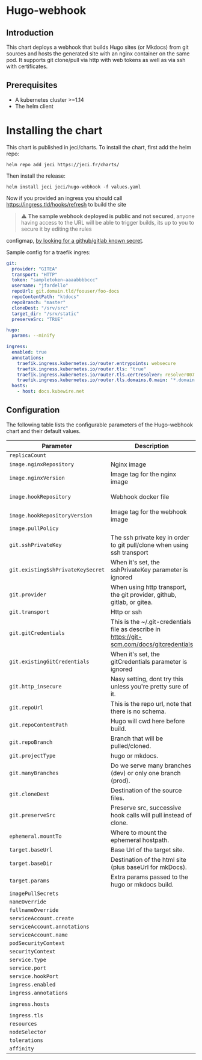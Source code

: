 # Hugo-webhook

## Introduction

This chart deploys a webhook that builds Hugo sites (or Mkdocs) from git sources and hosts the generated site with an
nginx container on the same pod.
It supports git clone/pull via http with web tokens as well as via ssh with certificates.

## Prerequisites

* A kubernetes cluster >=1.14
* The helm client

# Installing the chart

This chart is published in jeci/charts. To install the chart, first add the helm repo:

``helm repo add jeci https://jeci.fr/charts/``

Then install the release:

``helm install jeci jeci/hugo-webhook -f values.yaml``

Now if you provided an ingress you should call https://ingress.tld/hooks/refresh to build the site

> :warning: **The sample webhook deployed is public and not secured**, anyone having access to the URL will be able to
> trigger builds, its up to you to secure it by editing the rules
>
configmap, [by looking for a github/gitlab known secret](https://github.com/adnanh/webhook/blob/master/docs/Hook-Examples.md).

Sample config for a traefik ingres:

```yaml
git:
  provider: "GITEA"
  transport: "HTTP"
  token: "sampletoken-aaaabbbbccc"
  username: "jfardello"
  repoUrl: git.domain.tld/foouser/foo-docs
  repoContentPath: "ktdocs"
  repoBranch: "master"
  cloneDest: "/srv/src"
  target_dir: "/srv/static"
  preserveSrc: "TRUE"

hugo:
  params: --minify

ingress:
  enabled: true
  annotations:
    traefik.ingress.kubernetes.io/router.entrypoints: websecure
    traefik.ingress.kubernetes.io/router.tls: "true"
    traefik.ingress.kubernetes.io/router.tls.certresolver: resolver007
    traefik.ingress.kubernetes.io/router.tls.domains.0.main: '*.domain.tld'
  hosts:
    - host: docs.kubewire.net
```

## Configuration

The following table lists the configurable parameters of the Hugo-webhook chart and their default values.

| Parameter                         | Description                                                                                 | Default                                   |
|-----------------------------------|---------------------------------------------------------------------------------------------|-------------------------------------------|
| `replicaCount`                    |                                                                                             | `1`                                       |
| `image.nginxRepository`           | Nginx image                                                                                 | `"nginx"`                                 |
| `image.nginxVersion`              | Image tag for the nginx image                                                               | `"latest"`                                |
| `image.hookRepository`            | Webhook docker file                                                                         | `"rg.fr-par.scw.cloud/jeci/hugo-webhook"` |
| `image.hookRepositoryVersion`     | Image tag for the webhook image                                                             | `"0.3.1"`                                 |
| `image.pullPolicy`                |                                                                                             | `"IfNotPresent"`                          |
| `git.sshPrivateKey`               | The ssh private key in order to git pull/clone when using ssh transport                     | `""`                                      |
| `git.existingSshPrivateKeySecret` | When it's set, the sshPrivateKey parameter is ignored                                       | `""`                                      |
| `git.provider`                    | When using http transport, the git provider, github, gitlab, or gitea.                      | `"GITHUB"`                                |
| `git.transport`                   | Http or ssh                                                                                 | `"HTTP"`                                  |
| `git.gitCredentials`              | This is the ~/.git-credentials file as describe in  https://git-scm.com/docs/gitcredentials | `""`                                      |
| `git.existingGitCredentials`      | When it's set, the gitCredentials parameter is ignored                                      | `""`                                      |
| `git.http_insecure`               | Nasy setting, dont try this unless you're pretty sure of it.                                | `"FALSE"`                                 |
| `git.repoUrl`                     | This is the repo url, note that there is no schema.                                         | `"github.com/jfardello/hugo-webhook"`     |
| `git.repoContentPath`             | Hugo will cwd here before build.                                                            | `""`                                      |
| `git.repoBranch`                  | Branch that will be pulled/cloned.                                                          | `"master"`                                |
| `git.projectType`                 | hugo or mkdocs.                                                                             | `"hugo"`                                  |
| `git.manyBranches`                | Do we serve many branches (dev) or only one branch (prod).                                  | `"FALSE"`                                 |
| `git.cloneDest`                   | Destination of the source files.                                                            | `"/srv/src"`                              |
| `git.preserveSrc`                 | Preserve src, successive hook calls will pull instead of clone.                             | `"TRUE"`                                  |
| `ephemeral.mountTo`               | Where to mount the ephemeral hostpath.                                                      | `"/srv"`                                  |
| `target.baseUrl`                  | Base Url of the target site.                                                                | `"/"`                                     |
| `target.baseDir`                  | Destination of the html site (plus baseUrl for mkDocs).                                     | `"/srv/static"`                           |
| `target.params`                   | Extra params passed to the hugo or mkdocs build.                                            | `""`                                      |
| `imagePullSecrets`                |                                                                                             | `[]`                                      |
| `nameOverride`                    |                                                                                             | `""`                                      |
| `fullnameOverride`                |                                                                                             | `""`                                      |
| `serviceAccount.create`           |                                                                                             | `true`                                    |
| `serviceAccount.annotations`      |                                                                                             | `{}`                                      |
| `serviceAccount.name`             |                                                                                             | `null`                                    |
| `podSecurityContext`              |                                                                                             | `{}`                                      |
| `securityContext`                 |                                                                                             | `{}`                                      |
| `service.type`                    |                                                                                             | `"ClusterIP"`                             |
| `service.port`                    |                                                                                             | `80`                                      |
| `service.hookPort`                |                                                                                             | `9000`                                    |
| `ingress.enabled`                 |                                                                                             | `false`                                   |
| `ingress.annotations`             |                                                                                             | `{}`                                      |
| `ingress.hosts`                   |                                                                                             | `[{"host": "chart-example.local"}]`       |
| `ingress.tls`                     |                                                                                             | `[]`                                      |
| `resources`                       |                                                                                             | `{}`                                      |
| `nodeSelector`                    |                                                                                             | `{}`                                      |
| `tolerations`                     |                                                                                             | `[]`                                      |
| `affinity`                        |                                                                                             | `{}`                                      |



